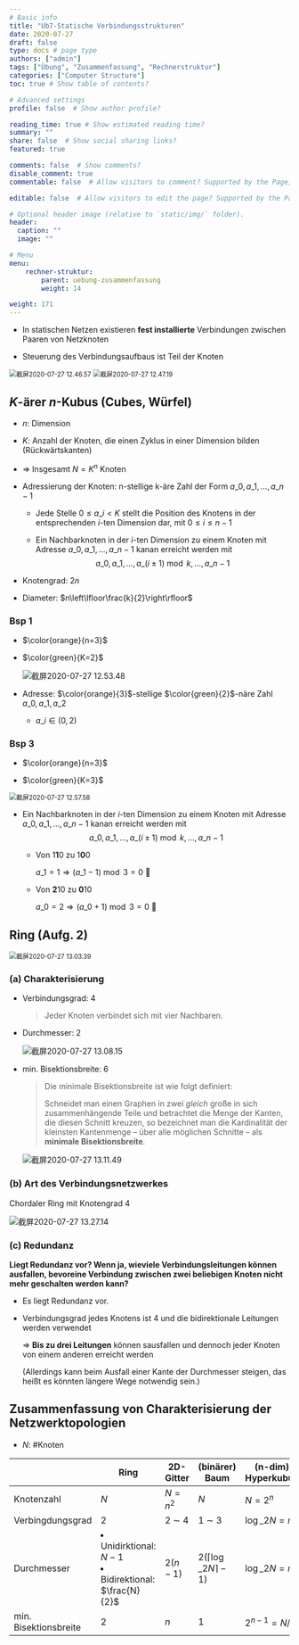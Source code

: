 ```yaml
---
# Basic info
title: "Ub7-Statische Verbindungsstrukturen"
date: 2020-07-27
draft: false
type: docs # page type
authors: ["admin"]
tags: ["Übung", "Zusammenfassung", "Rechnerstruktur"]
categories: ["Computer Structure"]
toc: true # Show table of contents?

# Advanced settings
profile: false  # Show author profile?

reading_time: true # Show estimated reading time?
summary: ""
share: false  # Show social sharing links?
featured: true

comments: false  # Show comments?
disable_comment: true
commentable: false  # Allow visitors to comment? Supported by the Page, Post, and Docs content types.

editable: false  # Allow visitors to edit the page? Supported by the Page, Post, and Docs content types.

# Optional header image (relative to `static/img/` folder).
header:
  caption: ""
  image: ""

# Menu
menu: 
    rechner-struktur:
        parent: uebung-zusammenfassung
        weight: 14

weight: 171
---
```


- In statischen Netzen existieren **fest installierte** Verbindungen zwischen Paaren von Netzknoten

- Steuerung des Verbindungsaufbaus ist Teil der Knoten

<img src="https://raw.githubusercontent.com/EckoTan0804/upic-repo/master/uPic/截屏2020-07-27%2012.46.57.png" alt="截屏2020-07-27 12.46.57" style="zoom:80%;" />

<img src="https://raw.githubusercontent.com/EckoTan0804/upic-repo/master/uPic/截屏2020-07-27%2012.47.19.png" alt="截屏2020-07-27 12.47.19" style="zoom:80%;" />

##  $K$-ärer $n$-Kubus (Cubes, Würfel)

- $n$: Dimension

- $K$: Anzahl der Knoten, die einen Zyklus in einer Dimension bilden (Rückwärtskanten)

- $\Rightarrow$ Insgesamt $N = K^n$ Knoten

- Adressierung der Knoten: n-stellige k-äre Zahl der Form $a\_0, a\_1, \dots, a\_{n-1}$

  - Jede Stelle $0 \leq a\_i < K$ stellt die Position des Knotens in der entsprechenden $i$-ten Dimension dar, mit $0 \leq i \leq n-1$ 

  - Ein Nachbarknoten in der $i$-ten Dimension zu einem Knoten mit Adresse $a\_0, a\_1, \dots, a\_{n-1}$ kanan erreicht werden mit 
    $$
    a\_0, a\_1,\dots, a\_(i \pm 1) \bmod k, \dots, a\_{n-1}
    $$

- Knotengrad: $2n$
- Diameter: $n\left\lfloor\frac{k}{2}\right\rfloor$

### Bsp 1

- $\color{orange}{n=3}$

- $\color{green}{K=2}$

  ![截屏2020-07-27 12.53.48](https://raw.githubusercontent.com/EckoTan0804/upic-repo/master/uPic/截屏2020-07-27%2012.53.48.png)

- Adresse: $\color{orange}{3}$-stellige $\color{green}{2}$-näre Zahl $a\_0, a\_1, a\_2$
  - $a\_i \in (0, 2)$

### Bsp 3

- $\color{orange}{n=3}$

- $\color{green}{K=3}$

<img src="https://raw.githubusercontent.com/EckoTan0804/upic-repo/master/uPic/截屏2020-07-27%2012.57.58.png" alt="截屏2020-07-27 12.57.58" style="zoom:80%;" />

- Ein Nachbarknoten in der $i$-ten Dimension zu einem Knoten mit Adresse $a\_0, a\_1, \dots, a\_{n-1}$ kanan erreicht werden mit 
  $$
  a\_0, a\_1,\dots, a\_(i \pm 1) \bmod k, \dots, a\_{n-1}
  $$

  - Von 1**1**0 zu 1**0**0

    $a\_1 = 1 \Rightarrow (a\_1 - 1) \bmod 3 = 0$ 👏

  - Von **2**10 zu **0**10

    $a\_{0}=2 \Rightarrow\left(a\_{0}+1\right) \bmod 3=0$ 👏



## Ring (Aufg. 2)

<img src="https://raw.githubusercontent.com/EckoTan0804/upic-repo/master/uPic/截屏2020-07-27%2013.03.39.png" alt="截屏2020-07-27 13.03.39" style="zoom:80%;" />

### (a) Charakterisierung

- Verbindungsgrad: 4

  > Jeder Knoten verbindet sich mit vier Nachbaren.

- Durchmesser: 2

  ![截屏2020-07-27 13.08.15](https://raw.githubusercontent.com/EckoTan0804/upic-repo/master/uPic/截屏2020-07-27%2013.08.15.png)

- min. Bisektionsbreite: 6

  > Die minimale Bisektionsbreite ist wie folgt definiert: 
  >
  > Schneidet man einen Graphen in zwei *gleich* große in sich zusammenhängende Teile und betrachtet die Menge der Kanten, die diesen Schnitt kreuzen, so bezeichnet man die Kardinalität der kleinsten Kantenmenge – über alle möglichen Schnitte – als **minimale Bisektionsbreite**.

  ![截屏2020-07-27 13.11.49](https://raw.githubusercontent.com/EckoTan0804/upic-repo/master/uPic/截屏2020-07-27%2013.11.49.png)

### (b) **Art des Verbindungsnetzwerkes** 

Chordaler Ring mit Knotengrad 4

![截屏2020-07-27 13.27.14](https://raw.githubusercontent.com/EckoTan0804/upic-repo/master/uPic/截屏2020-07-27%2013.27.14.png)

### (c) Redundanz

**Liegt Redundanz vor? Wenn ja, wieviele Verbindungsleitungen können ausfallen, bevoreine Verbindung zwischen zwei beliebigen Knoten nicht mehr geschalten werden kann?**

- Es liegt Redundanz vor.

- Verbindungsgrad jedes Knotens ist 4 und die bidirektionale Leitungen werden verwendet

  $\Rightarrow$ **Bis zu drei Leitungen** können sausfallen und dennoch jeder Knoten von einem anderen erreicht werden

  (Allerdings kann beim Ausfall einer Kante der Durchmesser steigen, das heißt es könnten längere Wege notwendig sein.)



## Zusammenfassung von Charakterisierung der Netzwerktopologien

- $N$: \#Knoten

|                       | Ring                                                         | 2D-Gitter  | (binärer) Baum                                        | (n-dim) Hyperkubus |      |
| --------------------- | ------------------------------------------------------------ | ---------- | ----------------------------------------------------- | ------------------ | ---- |
| Knotenzahl            | $N$                                                          | $N=n^2$    | $N$                                                   | $N=2^n$            |      |
| Verbingdungsgrad      | 2                                                            | 2 $\sim$ 4 | 1 $\sim$ 3                                            | $\log \_{2} N = n$ |      |
| Durchmesser           | <li> Unidirktional: $N-1$<br /><li>Bidirektional: $\frac{N}{2}$ | $2(n-1)$   | $2\left(\left\lceil\log \_{2} N\right\rceil-1\right)$ | $\log \_{2} N = n$ |      |
| min. Bisektionsbreite | 2                                                            | $n$        | 1                                                     | $2^{n-1} = N/2$    |      |

